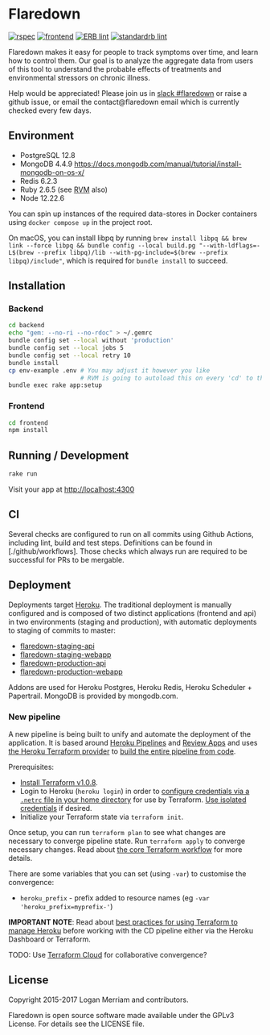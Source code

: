 # Flaredown
[![rspec](https://github.com/rubyforgood/Flaredown/actions/workflows/rspec.yml/badge.svg)](https://github.com/rubyforgood/Flaredown/actions/workflows/rspec.yml)
[![frontend](https://github.com/rubyforgood/Flaredown/actions/workflows/frontend.yml/badge.svg)](https://github.com/rubyforgood/Flaredown/actions/workflows/frontend.yml)
[![ERB lint](https://github.com/rubyforgood/Flaredown/actions/workflows/erb_lint.yml/badge.svg)](https://github.com/rubyforgood/Flaredown/actions/workflows/erb_lint.yml)
[![standardrb lint](https://github.com/rubyforgood/Flaredown/actions/workflows/ruby_lint.yml/badge.svg)](https://github.com/rubyforgood/Flaredown/actions/workflows/ruby_lint.yml)

Flaredown makes it easy for people to track symptoms over time, and learn how to control them. Our goal is to analyze the aggregate data from users of this tool to understand the probable effects of treatments and environmental stressors on chronic illness.

Help would be appreciated! Please join us in [slack #flaredown](https://rubyforgood.herokuapp.com/) or raise a github issue, or email the contact@flaredown email which is currently checked every few days.

## Environment

* PostgreSQL 12.8
* MongoDB 4.4.9 https://docs.mongodb.com/manual/tutorial/install-mongodb-on-os-x/
* Redis 6.2.3
* Ruby 2.6.5 (see [RVM](https://rvm.io/) also)
* Node 12.22.6

You can spin up instances of the required data-stores in Docker containers using `docker compose up` in the project root.

On macOS, you can install libpq by running `brew install libpq && brew link --force libpq && bundle config --local build.pg "--with-ldflags=-L$(brew --prefix libpq)/lib --with-pg-include=$(brew --prefix libpq)/include"`, which is required for `bundle install` to succeed.

## Installation

### Backend

```bash
cd backend
echo "gem: --no-ri --no-rdoc" > ~/.gemrc
bundle config set --local without 'production'
bundle config set --local jobs 5
bundle config set --local retry 10
bundle install
cp env-example .env # You may adjust it however you like
                    # RVM is going to autoload this on every 'cd' to the directory
bundle exec rake app:setup
```

### Frontend

```bash
cd frontend
npm install
```

## Running / Development

```bash
rake run
```

Visit your app at [http://localhost:4300](http://localhost:4300)

## CI

Several checks are configured to run on all commits using Github Actions, including lint, build and test steps. Definitions can be found in [./github/workflows]. Those checks which always run are required to be successful for PRs to be mergable.

## Deployment

Deployments target [Heroku](https://heroku.com). The traditional deployment is manually configured and is composed of two distinct applications (frontend and api) in two environments (staging and production), with automatic deployments to staging of commits to master:

* [flaredown-staging-api](https://dashboard.heroku.com/apps/flaredown-staging-api)
* [flaredown-staging-webapp](https://dashboard.heroku.com/apps/flaredown-staging-webapp)
* [flaredown-production-api](https://dashboard.heroku.com/apps/flaredown-production-api)
* [flaredown-production-webapp](https://dashboard.heroku.com/apps/flaredown-production-webapp)

Addons are used for Heroku Postgres, Heroku Redis, Heroku Scheduler + Papertrail. MongoDB is provided by mongodb.com.

### New pipeline

A new pipeline is being built to unify and automate the deployment of the application. It is based around [Heroku Pipelines](https://devcenter.heroku.com/articles/pipelines) and [Review Apps](https://devcenter.heroku.com/articles/github-integration-review-apps) and uses [the Heroku Terraform provider](https://registry.terraform.io/providers/heroku/heroku/latest/docs) to [build the entire pipeline from code](https://devcenter.heroku.com/articles/using-terraform-with-heroku).

Prerequisites:
* [Install Terraform v1.0.8](https://www.terraform.io/downloads.html).
* Login to Heroku (`heroku login`) in order to [configure credentials via a `.netrc` file in your home directory](https://registry.terraform.io/providers/heroku/heroku/latest/docs#netrc) for use by Terraform. [Use isolated credentials](https://devcenter.heroku.com/articles/using-terraform-with-heroku#authorization) if desired.
* Initialize your Terraform state via `terraform init`.

Once setup, you can run `terraform plan` to see what changes are necessary to converge pipeline state. Run `terraform apply` to converge necessary changes. Read about [the core Terraform workflow](https://www.terraform.io/guides/core-workflow.html) for more details.

There are some variables that you can set (using `-var`) to customise the convergence:
* `heroku_prefix` - prefix added to resource names (eg `-var 'heroku_prefix=myprefix-'`)

**IMPORTANT NOTE**: Read about [best practices for using Terraform to manage Heroku](https://devcenter.heroku.com/articles/using-terraform-with-heroku#best-practices) before working with the CD pipeline either via the Heroku Dashboard or Terraform.

TODO: Use [Terraform Cloud](https://www.terraform.io/cloud) for collaborative convergence?

## License
Copyright 2015-2017 Logan Merriam and contributors.

Flaredown is open source software made available under the GPLv3 License. For details see the LICENSE file.
